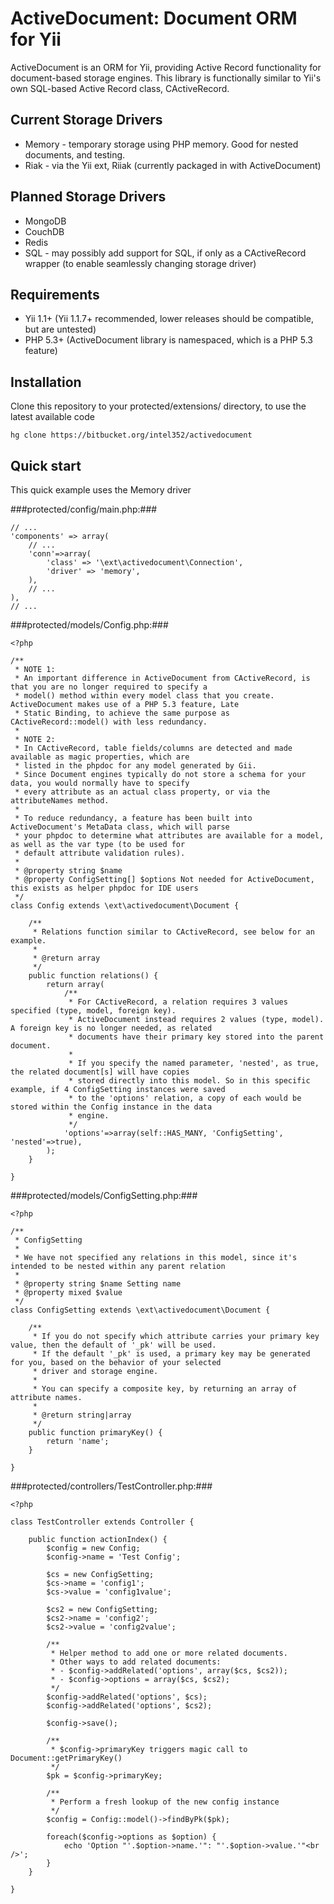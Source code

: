 # ActiveDocument: Document ORM for Yii #
ActiveDocument is an ORM for Yii, providing Active Record functionality for document-based storage engines.
This library is functionally similar to Yii's own SQL-based Active Record class, CActiveRecord.

## Current Storage Drivers ##
* Memory - temporary storage using PHP memory. Good for nested documents, and testing.
* Riak - via the Yii ext, Riiak (currently packaged in with ActiveDocument)

## Planned Storage Drivers ##
* MongoDB
* CouchDB
* Redis
* SQL - may possibly add support for SQL, if only as a CActiveRecord wrapper (to enable seamlessly changing storage driver)

## Requirements ##
* Yii 1.1+ (Yii 1.1.7+ recommended, lower releases should be compatible, but are untested)
* PHP 5.3+ (ActiveDocument library is namespaced, which is a PHP 5.3 feature)

## Installation ##
Clone this repository to your protected/extensions/ directory, to use the latest available code

    hg clone https://bitbucket.org/intel352/activedocument

## Quick start ##
This quick example uses the Memory driver

###protected/config/main.php:###

    // ...
    'components' => array(
        // ...
        'conn'=>array(
            'class' => '\ext\activedocument\Connection',
            'driver' => 'memory',
        ),
        // ...
    ),
    // ...


###protected/models/Config.php:###

    <?php

    /**
     * NOTE 1:
     * An important difference in ActiveDocument from CActiveRecord, is that you are no longer required to specify a
     * model() method within every model class that you create. ActiveDocument makes use of a PHP 5.3 feature, Late
     * Static Binding, to achieve the same purpose as CActiveRecord::model() with less redundancy.
     *
     * NOTE 2:
     * In CActiveRecord, table fields/columns are detected and made available as magic properties, which are
     * listed in the phpdoc for any model generated by Gii.
     * Since Document engines typically do not store a schema for your data, you would normally have to specify
     * every attribute as an actual class property, or via the attributeNames method.
     *
     * To reduce redundancy, a feature has been built into ActiveDocument's MetaData class, which will parse
     * your phpdoc to determine what attributes are available for a model, as well as the var type (to be used for
     * default attribute validation rules).
     *
     * @property string $name
     * @property ConfigSetting[] $options Not needed for ActiveDocument, this exists as helper phpdoc for IDE users
     */
    class Config extends \ext\activedocument\Document {

        /**
         * Relations function similar to CActiveRecord, see below for an example.
         *
         * @return array
         */
        public function relations() {
            return array(
                /**
                 * For CActiveRecord, a relation requires 3 values specified (type, model, foreign key).
                 * ActiveDocument instead requires 2 values (type, model). A foreign key is no longer needed, as related
                 * documents have their primary key stored into the parent document.
                 *
                 * If you specify the named parameter, 'nested', as true, the related document[s] will have copies
                 * stored directly into this model. So in this specific example, if 4 ConfigSetting instances were saved
                 * to the 'options' relation, a copy of each would be stored within the Config instance in the data
                 * engine.
                 */
                'options'=>array(self::HAS_MANY, 'ConfigSetting', 'nested'=>true),
            );
        }

    }


###protected/models/ConfigSetting.php:###

    <?php

    /**
     * ConfigSetting
     *
     * We have not specified any relations in this model, since it's intended to be nested within any parent relation
     *
     * @property string $name Setting name
     * @property mixed $value
     */
    class ConfigSetting extends \ext\activedocument\Document {

        /**
         * If you do not specify which attribute carries your primary key value, then the default of '_pk' will be used.
         * If the default '_pk' is used, a primary key may be generated for you, based on the behavior of your selected
         * driver and storage engine.
         *
         * You can specify a composite key, by returning an array of attribute names.
         *
         * @return string|array
         */
        public function primaryKey() {
            return 'name';
        }

    }


###protected/controllers/TestController.php:###

    <?php

    class TestController extends Controller {

        public function actionIndex() {
            $config = new Config;
            $config->name = 'Test Config';

            $cs = new ConfigSetting;
            $cs->name = 'config1';
            $cs->value = 'config1value';

            $cs2 = new ConfigSetting;
            $cs2->name = 'config2';
            $cs2->value = 'config2value';

            /**
             * Helper method to add one or more related documents.
             * Other ways to add related documents:
             * - $config->addRelated('options', array($cs, $cs2));
             * - $config->options = array($cs, $cs2);
             */
            $config->addRelated('options', $cs);
            $config->addRelated('options', $cs2);

            $config->save();

            /**
             * $config->primaryKey triggers magic call to Document::getPrimaryKey()
             */
            $pk = $config->primaryKey;

            /**
             * Perform a fresh lookup of the new config instance
             */
            $config = Config::model()->findByPk($pk);

            foreach($config->options as $option) {
                echo 'Option "'.$option->name.'": "'.$option->value.'"<br />';
            }
        }

    }
